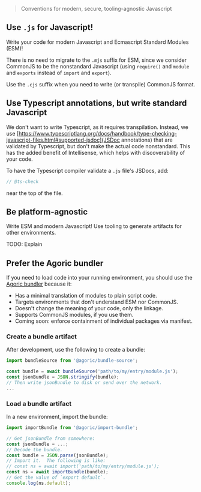 > Conventions for modern, secure, tooling-agnostic Javascript

## Use `.js` for Javascript!

Write your code for modern Javascript and Ecmascript Standard Modules (ESM)!

There is no need to migrate to the `.mjs` suffix for ESM, since we consider CommonJS to be the nonstandard Javascript (using `require()` and `module` and `exports` instead of `import` and `export`).  

Use the `.cjs` suffix when you need to write (or transpile) CommonJS format.

## Use Typescript annotations, but write standard Javascript

We don't want to write Typescript, as it requires transpilation.  Instead, we use [https://www.typescriptlang.org/docs/handbook/type-checking-javascript-files.html#supported-jsdoc](JSDoc annotations) that are validated by Typescript, but don't make the actual code nonstandard.  This has the added benefit of Intellisense, which helps with discoverability of your code.

To have the Typescript compiler validate a `.js` file's JSDocs, add:

```js
// @ts-check
```

near the top of the file.

## Be platform-agnostic

Write ESM and modern Javascript!  Use tooling to generate artifacts for other environments.

TODO: Explain

## Prefer the Agoric bundler

If you need to load code into your running environment, you should use the [Agoric bundler](https://github.com/Agoric/agoric-sdk/tree/master/packages/bundle-source) because it:

* Has a minimal translation of modules to plain script code.
* Targets environments that don't understand ESM nor CommonJS.
* Doesn't change the meaning of your code, only the linkage.
* Supports CommonJS modules, if you use them.
* Coming soon: enforce containment of individual packages via manifest.

### Create a bundle artifact

After development, use the following to create a bundle:

```js
import bundleSource from '@agoric/bundle-source';

const bundle = await bundleSource('path/to/my/entry/module.js');
const jsonBundle = JSON.stringify(bundle);
// Then write jsonBundle to disk or send over the network.
...
```

### Load a bundle artifact

In a new environment, import the bundle:

```js
import importBundle from '@agoric/import-bundle';

// Get jsonBundle from somewhere:
const jsonBundle = ...;
// Decode the bundle.
const bundle = JSON.parse(jsonBundle);
// Import it.  The following is like:
// const ns = await import('path/to/my/entry/module.js');
const ns = await importBundle(bundle);
// Get the value of `export default`.
console.log(ns.default);
```
